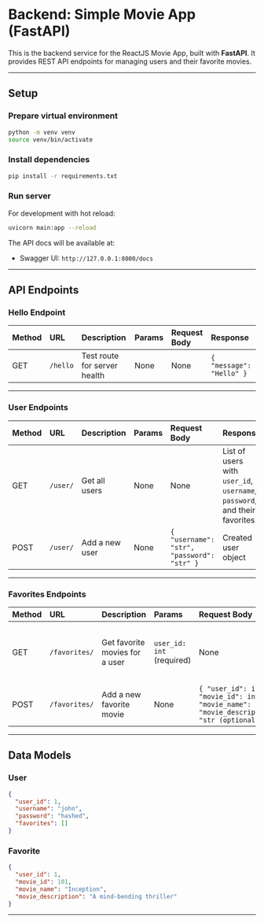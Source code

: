 # Backend: Simple Movie App (FastAPI)

This is the backend service for the ReactJS Movie App, built with **FastAPI**. It provides REST API endpoints for managing users and their favorite movies.

---

## Setup

### Prepare virtual environment

```bash
python -m venv venv
source venv/bin/activate
```

### Install dependencies

```bash
pip install -r requirements.txt
```

### Run server

For development with hot reload:

```bash
uvicorn main:app --reload
```

The API docs will be available at:

- Swagger UI: `http://127.0.0.1:8000/docs`

---

## API Endpoints

### Hello Endpoint

| Method | URL      | Description                  | Params | Request Body | Response                 |
| :----- | :------- | :--------------------------- | :----- | :----------- | :----------------------- |
| GET    | `/hello` | Test route for server health | None   | None         | `{ "message": "Hello" }` |

---

### User Endpoints

| Method | URL      | Description    | Params | Request Body                               | Response                                                                  |
| :----- | :------- | :------------- | :----- | :----------------------------------------- | :------------------------------------------------------------------------ |
| GET    | `/user/` | Get all users  | None   | None                                       | List of users with `user_id`, `username`, `password`, and their favorites |
| POST   | `/user/` | Add a new user | None   | `{ "username": "str", "password": "str" }` | Created user object                                                       |

---

### Favorites Endpoints

| Method | URL           | Description                    | Params                    | Request Body                                                                                      | Response                                   |
| :----- | :------------ | :----------------------------- | :------------------------ | :------------------------------------------------------------------------------------------------ | :----------------------------------------- |
| GET    | `/favorites/` | Get favorite movies for a user | `user_id: int` (required) | None                                                                                              | List of favorite movies with movie details |
| POST   | `/favorites/` | Add a new favorite movie       | None                      | `{ "user_id": int, "movie_id": int, "movie_name": "str", "movie_description": "str (optional)" }` | Created favorite entry                     |

---

## Data Models

### User

```json
{
  "user_id": 1,
  "username": "john",
  "password": "hashed",
  "favorites": []
}
```

### Favorite

```json
{
  "user_id": 1,
  "movie_id": 101,
  "movie_name": "Inception",
  "movie_description": "A mind-bending thriller"
}
```

---
